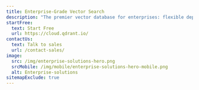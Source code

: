```yaml
---
title: Enterprise-Grade Vector Search 
description: "The premier vector database for enterprises: flexible deployment options for low latency and state-of-the-art privacy and security features. High performance at billion vector scale."
startFree:
  text: Start Free
  url: https://cloud.qdrant.io/
contactUs:
  text: Talk to sales
  url: /contact-sales/
image:
  src: /img/enterprise-solutions-hero.png
  srcMobile: /img/mobile/enterprise-solutions-hero-mobile.png
  alt: Enterprise-solutions
sitemapExclude: true
---
```


